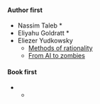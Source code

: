 #### Author first
* Nassim Taleb
    * 
* Eliyahu Goldratt
    * 
* Eliezer Yudkowsky
    * [Methods of rationality](books/yudkowsky/methods-of-rationality.md)
    * [From AI to zombies](books/yudkowsky/from-ai-to-zombies.md)

#### Book first
* 
    *
